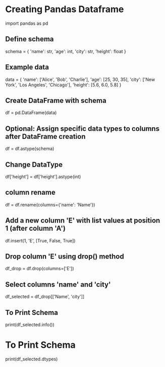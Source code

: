 # Creating Pandas Dataframe

import pandas as pd

## Define schema
schema = {
    'name': str,
    'age': int,
    'city': str,
    'height': float
}

## Example data
data = {
    'name': ['Alice', 'Bob', 'Charlie'],
    'age': [25, 30, 35],
    'city': ['New York', 'Los Angeles', 'Chicago'],
    'height': [5.6, 6.0, 5.8]
}

## Create DataFrame with schema
df = pd.DataFrame(data)

## Optional: Assign specific data types to columns after DataFrame creation
df = df.astype(schema)


## Change DataType
df['height'] = df['height'].astype(int)

## column rename
df = df.rename(columns={'name': 'Name'})

## Add a new column 'E' with list values at position 1 (after column 'A')
df.insert(1, 'E', [True, False, True])

## Drop column 'E' using drop() method
df_drop = df.drop(columns=['E'])


## Select columns 'name' and 'city'
df_selected = df_drop[['Name', 'city']]


## To Print Schema
print(df_selected.info())

# To Print Schema
print(df_selected.dtypes)
